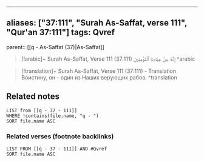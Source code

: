 
---
aliases: ["37:111", "Surah As-Saffat, verse 111", "Qur'an 37:111"]
tags: Qvref
---

parent:: [[q - As-Saffat (37)|As-Saffat]]

> [!arabic]+ Surah As-Saffat, Verse 111 (37:111)
> <span class="quran-arabic">إِنَّهُۥ مِنْ عِبَادِنَا ٱلْمُؤْمِنِينَ</span>
^arabic

> [!translation]+ Surah As-Saffat, Verse 111 (37:111) - Translation
> Воистину, он - один из Наших верующих рабов.
^translation



## Related notes
```dataview
LIST from [[q - 37 - 111]]
WHERE !contains(file.name, "q - ")
SORT file.name ASC
```

### Related verses (footnote backlinks)
```dataview
LIST FROM [[q - 37 - 111]] AND #Qvref
SORT file.name ASC
```

